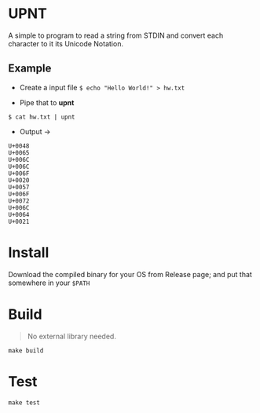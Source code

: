 # UPNT

A simple to program to read a string from STDIN and convert each character to it its Unicode Notation.

## Example

* Create a input file
`$ echo "Hello World!" > hw.txt`

* Pipe that to **upnt**

`$ cat hw.txt | upnt`

* Output ->
```
U+0048
U+0065
U+006C
U+006C
U+006F
U+0020
U+0057
U+006F
U+0072
U+006C
U+0064
U+0021
```


# Install

Download the compiled binary for your OS from Release page; and put that somewhere in your `$PATH`

# Build

> No external library needed.

`make build`

# Test

`make test`
